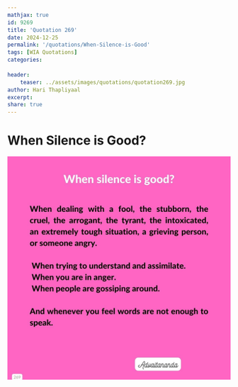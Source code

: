 ```yaml
---
mathjax: true
id: 9269
title: 'Quotation 269'
date: 2024-12-25
permalink: '/quotations/When-Silence-is-Good'
tags: [WIA Quotations] 
categories: 

header:
    teaser: ../assets/images/quotations/quotation269.jpg
author: Hari Thapliyaal 
excerpt:
share: true 
---
```


# When Silence is Good?

![When Silence is Good?](../assets/images/quotations/quotation269.jpg)
